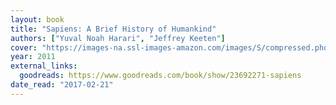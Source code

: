 ```yaml
---
layout: book
title: "Sapiens: A Brief History of Humankind"
authors: ["Yuval Noah Harari", "Jeffrey Keeten"]
cover: "https://images-na.ssl-images-amazon.com/images/S/compressed.photo.goodreads.com/books/1703329310i/23692271.jpg"
year: 2011
external_links:
  goodreads: https://www.goodreads.com/book/show/23692271-sapiens
date_read: "2017-02-21"
---
```

